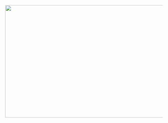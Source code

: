 
<div style="text-align:center;">
  <img src="https://user-images.githubusercontent.com/72375327/227664432-9d0f5596-ff8a-43f9-b3cd-b00bb05ebd94.png" alt="your image description" style="width:1640px;height:360px;">
</div>

                                                                                                                                         
